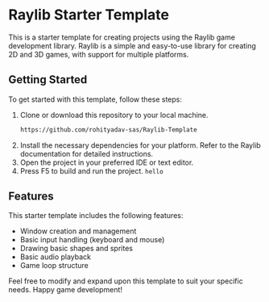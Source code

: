 # Raylib Starter Template

This is a starter template for creating projects using the Raylib game development library. Raylib is a simple and easy-to-use library for creating 2D and 3D games, with support for multiple platforms.

## Getting Started

To get started with this template, follow these steps:

1. Clone or download this repository to your local machine.
    ```bash
    https://github.com/rohityadav-sas/Raylib-Template
2. Install the necessary dependencies for your platform. Refer to the Raylib documentation for detailed instructions.
3. Open the project in your preferred IDE or text editor.
4. Press F5 to build and run the project.
    ```hello```

## Features

This starter template includes the following features:

- Window creation and management
- Basic input handling (keyboard and mouse)
- Drawing basic shapes and sprites
- Basic audio playback
- Game loop structure

Feel free to modify and expand upon this template to suit your specific needs. Happy game development!
